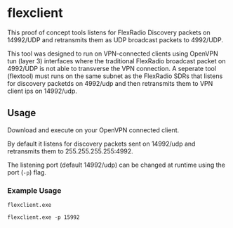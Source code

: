 # flexclient

This proof of concept tools listens for FlexRadio Discovery packets on 14992/UDP and retransmits them as UDP broadcast packets to 4992/UDP.

This tool was designed to run on VPN-connected clients using OpenVPN tun (layer 3) interfaces where the traditional FlexRadio broadcast packet on 4992/UDP is not able to transverse the VPN connection. A seperate tool (flextool) must runs on the same subnet as the FlexRadio SDRs that listens for discovery packetds on 4992/udp and then retransmits them to VPN client ips on 14992/udp.

## Usage

Download and execute on your OpenVPN connected client.

By default it listens for discovery packets sent on 14992/udp and retransmits them to 255.255.255.255:4992.

The listening port (default 14992/udp) can be changed at runtime using the port (`-p`) flag.

### Example Usage

```
flexclient.exe

flexclient.exe -p 15992
```
